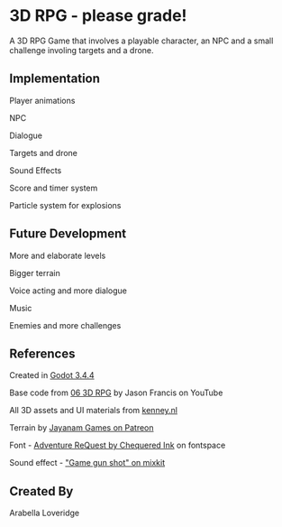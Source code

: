 # 3D RPG - please grade!

A 3D RPG Game that involves a playable character, an NPC and a small challenge involing targets and a drone. 

## Implementation

Player animations 

NPC 

Dialogue

Targets and drone 

Sound Effects

Score and timer system

Particle system for explosions

## Future Development 

More and elaborate levels 

Bigger terrain 

Voice acting and more dialogue

Music

Enemies and more challenges

## References

Created in [Godot 3.4.4](https://godotengine.org/download) 

Base code from [06 3D RPG](https://www.youtube.com/playlist?list=PL3V-_hJz2cV8INa2MH5L89YPNMBDjUEMx) by Jason Francis on YouTube 

All 3D assets and UI materials from [kenney.nl](https://www.google.com/url?sa=t&rct=j&q=&esrc=s&source=web&cd=&cad=rja&uact=8&ved=2ahUKEwiyiq_HwLX3AhUlJzQIHQfsCXwQFnoECBAQAQ&url=https%3A%2F%2Fwww.kenney.nl%2Fassets&usg=AOvVaw2HqfzhqEVMcvF17HDeHPja)

Terrain by [Jayanam Games on Patreon](https://www.patreon.com/posts/blender-export-16916038)

Font - [Adventure ReQuest by Chequered Ink](https://www.fontspace.com/adventure-request-font-f29593) on fontspace 

Sound effect - ["Game gun shot" on mixkit](https://mixkit.co/free-sound-effects/gun/) 

## Created By

Arabella Loveridge
